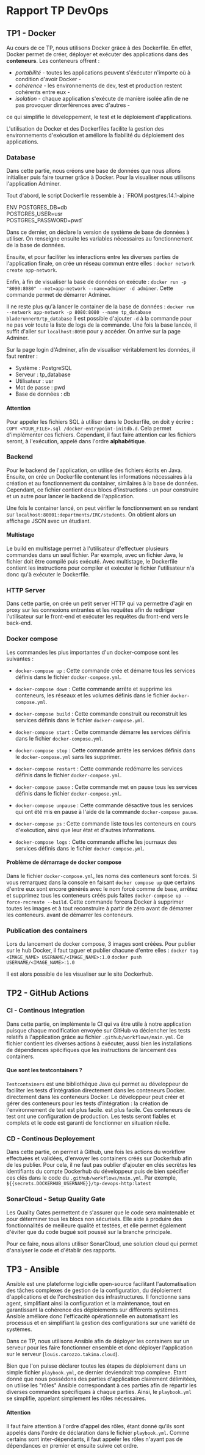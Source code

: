 # Rapport TP DevOps

## TP1 - Docker

Au cours de ce TP, nous utilisons Docker grâce à des Dockerfile. 
En effet, Docker permet de créer, déployer et exécuter des applications dans 
des __conteneurs__. Les conteneurs offrent :
- _portabilité_ - toutes les applications peuvent
s'éxécuter n'importe où à condition d'avoir Docker -  
- _cohérence_ - les environnements de dev,
test et production restent cohérents entre eux -
- _isolation_ - chaque application s'exécute
de manière isolée afin de ne pas provoquer dinterférences avec d'autres -

ce qui simplifie le développement, le test et le déploiement d'applications. 

L'utilisation de Docker et des Dockerfiles facilite la gestion des environnements d'exécution
et améliore la fiabilité du déploiement des applications.

### Database

Dans cette partie, nous créons une base de données que nous allons initialiser puis faire 
tourner grâce à Docker. Pour la visualiser nous utilisons l'application Adminer.

Tout d'abord, le script Dockerfile ressemble à :
`FROM postgres:14.1-alpine

ENV POSTGRES_DB=db \
POSTGRES_USER=usr \
POSTGRES_PASSWORD=pwd`

Dans ce dernier, on déclare la version de système de base de données à utiliser. On renseigne 
ensuite les variables nécessaires au fonctionnement de la base de données.

Ensuite, et pour faciliter les interactions entre les diverses parties de l'application finale, 
on crée un réseau commun entre elles : `docker network create app-network`.

Enfin, à fin de visualiser la base de données on exécute : 
`docker run -p "8090:8080" --net=app-network --name=adminer -d adminer`. Cette commande permet de démarrer Adminer.

Il ne reste plus qu'à lancer le container de la base de données :
`docker run --network app-network -p 8080:8080 --name tp_database bladerunner0/tp_database`
Il est possible d'ajouter `-d` à la commande pour ne pas voir toute la liste de logs de la commande.
Une fois la base lancée, il suffit d'aller sur `localhost:8090` pour y accéder. On arrive sur la page Adminer.

Sur la page login d'Adminer, afin de visualiser véritablement les données, il faut rentrer :
- Système : PostgreSQL
- Serveur : tp_database
- Utilisateur : usr
- Mot de passe : pwd
- Base de données : db

#### Attention

Pour appeler les fichiers SQL à utiliser dans le Dockerfile, on doit y écrire : `COPY <YOUR_FILE>.sql /docker-entrypoint-initdb.d`.
Cela permet d'implémenter ces fichiers. Cependant, il faut faire attention car les fichiers seront, à
l'exécution, appelé dans l'ordre __alphabétique__.

### Backend

Pour le backend de l'application, on utilise des fichiers écrits en Java. Ensuite, on crée un
Dockerfile contenant les informations nécessaires à la création et au fonctionnement du container, similaires
à la base de données.
Cependant, ce fichier contient deux blocs d'instructions : un pour construire et un autre pour lancer
le backend de l'application.

Une fois le container lancé, on peut vérifier le fonctionnement en se rendant sur `localhost:80801:departments/IRC/students`.
On obtient alors un affichage JSON avec un étudiant.

#### Multistage
Le build en multistage permet à l'utilisateur d'effectuer plusieurs commandes dans un seul fichier. Par exemple, avec un fichier Java, le fichier
doit être compilé puis exécuté. Avec multistage, le Dockerfile contient les instructions pour compiler et exécuter le fichier
l'utilisateur n'a donc qu'à exécuter le Dockerfile.

### HTTP Server

Dans cette partie, on crée un petit server HTTP qui va permettre d'agir en proxy sur les connexions 
entrantes et les requêtes afin de rediriger l'utilisateur sur le front-end et exécuter les requêtes du
front-end vers le back-end.

### Docker compose
Les commandes les plus importantes d'un docker-compose sont les suivantes :

- `docker-compose up` : Cette commande crée et démarre tous les services définis dans le fichier `docker-compose.yml`.

- `docker-compose down` : Cette commande arrête et supprime les conteneurs, les réseaux et les volumes définis dans le fichier `docker-compose.yml`.

- `docker-compose build` : Cette commande construit ou reconstruit les services définis dans le fichier `docker-compose.yml`.

- `docker-compose start` : Cette commande démarre les services définis dans le fichier `docker-compose.yml`.

- `docker-compose stop` : Cette commande arrête les services définis dans le `docker-compose.yml` sans les supprimer.

- `docker-compose restart` : Cette commande redémarre les services définis dans le fichier `docker-compose.yml`.

- `docker-compose pause` : Cette commande met en pause tous les services définis dans le fichier `docker-compose.yml`.

- `docker-compose unpause` : Cette commande désactive tous les services qui ont été mis en pause à l'aide de la commande `docker-compose pause`.

- `docker-compose ps` : Cette commande liste tous les conteneurs en cours d'exécution, ainsi que leur état et d'autres informations.

- `docker-compose logs` : Cette commande affiche les journaux des services définis dans le fichier `docker-compose.yml`.

#### Problème de démarrage de docker compose
Dans le fichier `docker-compose.yml`, les noms des conteneurs sont forcés. Si vous remarquez dans la console en faisant `docker compose up` que certains d'entre eux sont encore générés avec le nom forcé comme
de base, arrêtez et supprimez tous les conteneurs créés puis faites `docker-compose up --force-recreate --build`. Cette commande forcera Docker à supprimer toutes les images et à tout reconstruire à partir de zéro avant de démarrer les conteneurs.
avant de démarrer les conteneurs.


### Publication des containers
Lors du lancement de docker compose, 3 images sont créées. Pour publier sur le hub Docker, il faut taguer et publier chacune d'entre elles :
`docker tag <IMAGE_NAME> USERNAME/<IMAGE_NAME>:1.0`
`docker push USERNAME/<IMAGE_NAME>:1.0`

Il est alors possible de les visualiser sur le site Dockerhub.


## TP2 - GitHub Actions

### CI - Continous Integration

Dans cette partie, on implémente le CI qui va être utile à notre application puisque chaque
modification envoyée sur GitHub va déclencher les tests relatifs à l'application grâce au fichier `.github/workflows/main.yml`.
Ce fichier contient les diverses actions à exécuter, aussi bien les installations de dépendences 
spécifiques que les instructions de lancement des containers.

#### Que sont les testcontainers ?
`Testcontainers` est une bibliothèque Java qui permet au développeur de faciliter les tests d'intégration directement dans les conteneurs Docker.
directement dans les conteneurs Docker.
Le développeur peut créer et gérer des conteneurs pour les tests d'intégration : la création de l'environnement de test est plus facile.
est plus facile. Ces conteneurs de test ont une configuration de production.
Les tests seront fiables et complets et le code est garanti de fonctionner en situation réelle.

### CD - Continous Deployement

Dans cette partie, on permet à Github, une fois les actions du workflow effectuées et validées,
d'envoyer les containers créés sur Dockerhub afin de les publier. 
Pour cela, il ne faut pas oublier d'ajouter en clés secrètes les identifiants du compte Dockerhub du développeur
puis de bien spécifier ces clés dans le code du `.github/workflows/main.yml`. Par exemple,
`${{secrets.DOCKERHUB_USERNAME}}/tp-devops-http:latest`

### SonarCloud - Setup Quality Gate

Les Quality Gates permettent de s'assurer que le code sera maintenable et pour déterminer tous les 
blocs non sécurisés. Elle aide à produire des fonctionnalités de meilleure qualité et testées, 
et elle permet également d'éviter que du code bugué soit poussé sur la branche principale.

Pour ce faire, nous allons utiliser SonarCloud, une solution cloud qui permet d'analyser le 
code et d'établir des rapports.


## TP3 - Ansible

Ansible est une plateforme logicielle open-source facilitant l'automatisation des tâches complexes 
de gestion de la configuration, du déploiement d'applications et de l'orchestration des 
infrastructures. Il fonctionne sans agent, simplifiant ainsi la configuration et la maintenance, 
tout en garantissant la cohérence des déploiements sur différents systèmes. 
Ansible améliore donc l'efficacité opérationnelle en automatisant les processus et en 
simplifiant la gestion des configurations sur une variété de systèmes.

Dans ce TP, nous utilisons Ansible afin de déployer les containers sur un serveur pour les faire fonctionner
ensemble et donc déployer l'application sur le serveur (`louis.carozzo.takima.cloud`).

Bien que l'on puisse déclarer toutes les étapes de déploiement dans un simple fichier `playbook.yml`,
ce dernier deviendrait trop complexe. Etant donné que nous possédons des parties d'application clairement
délimitées, on utilise les "rôles" Ansible correspondant à ces parties afin de répartir les 
diverses commandes spécifiques à chaque parties. Ainsi, le `playbook.yml` se simplifie, appelant simplement
les rôles nécessaires. 

#### Attention
Il faut faire attention à l'ordre d'appel des rôles, étant donné qu'ils sont appelés dans l'ordre de
déclaration dans le fichier `playbook.yml`. Comme certains sont inter-dépendants, il faut appeler
les rôles n'ayant pas de dépendances en premier et ensuite suivre cet ordre.